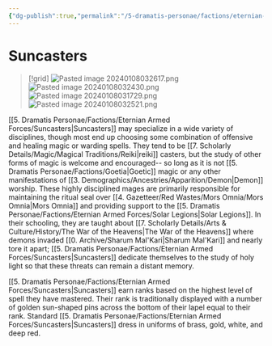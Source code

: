 ```yaml
---
{"dg-publish":true,"permalink":"/5-dramatis-personae/factions/eternian-armed-forces/suncasters/","noteIcon":""}
---
```


# Suncasters

>[!grid]
>![Pasted image 20240108032617.png](/img/user/x.%20Assets/Attachments/Pasted%20image%2020240108032617.png)
>![Pasted image 20240108032430.png](/img/user/x.%20Assets/Attachments/Pasted%20image%2020240108032430.png)
>![Pasted image 20240108031729.png](/img/user/x.%20Assets/Attachments/Pasted%20image%2020240108031729.png)
>![Pasted image 20240108032521.png](/img/user/x.%20Assets/Attachments/Pasted%20image%2020240108032521.png)

[[5. Dramatis Personae/Factions/Eternian Armed Forces/Suncasters\|Suncasters]] may specialize in a wide variety of disciplines, though most end up choosing some combination of offensive and healing magic or warding spells. They tend to be [[7. Scholarly Details/Magic/Magical Traditions/Reiki\|reiki]] casters, but the study of other forms of magic is welcome and encouraged-- so long as it is not [[5. Dramatis Personae/Factions/Goetia\|Goetic]] magic or any other manifestations of [[3. Demographics/Ancestries/Apparition/Demon\|Demon]] worship. These highly disciplined mages are primarily responsible for maintaining the ritual seal over [[4. Gazetteer/Red Wastes/Mors Omnia/Mors Omnia\|Mors Omnia]] and providing support to the [[5. Dramatis Personae/Factions/Eternian Armed Forces/Solar Legions\|Solar Legions]]. In their schooling, they are taught about [[7. Scholarly Details/Arts & Culture/History/The War of the Heavens\|The War of the Heavens]] where demons invaded [[0. Archive/Sharum Mal'Kari\|Sharum Mal'Kari]] and nearly tore it apart; [[5. Dramatis Personae/Factions/Eternian Armed Forces/Suncasters\|Suncasters]] dedicate themselves to the study of holy light so that these threats can remain a distant memory. 

[[5. Dramatis Personae/Factions/Eternian Armed Forces/Suncasters\|Suncasters]] earn ranks based on the highest level of spell they have mastered. Their rank is traditionally displayed with a number of golden sun-shaped pins across the bottom of their lapel equal to their rank. Standard [[5. Dramatis Personae/Factions/Eternian Armed Forces/Suncasters\|Suncasters]] dress in uniforms of brass, gold, white, and deep red. 